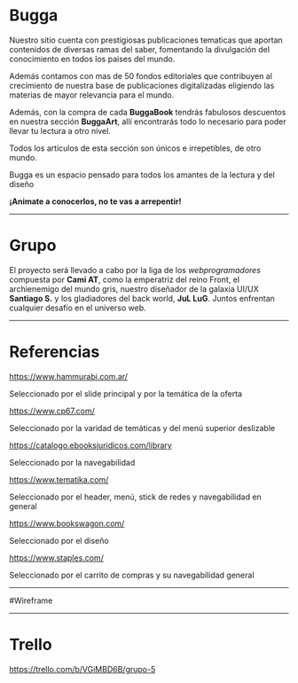 # Bugga  

Nuestro sitio cuenta con prestigiosas publicaciones tematicas que aportan contenidos de diversas ramas del saber, fomentando la divulgación del conocimiento en todos los paises del mundo.  

Además contamos con mas de 50 fondos editoriales que contribuyen al crecimiento de nuestra base de publicaciones digitalizadas eligiendo las materias de mayor relevancia para el mundo.  

Además, con la compra de cada **BuggaBook** tendrás fabulosos descuentos en nuestra sección **BuggaArt**, allí encontrarás todo lo necesario para poder llevar tu lectura a otro nivel.  

Todos los artículos de esta sección son únicos e irrepetibles, de otro mundo.

Bugga es un espacio pensado para todos los amantes de la lectura y del diseño 

**¡Animate a conocerlos, no te vas a arrepentir!**

---

# Grupo

El proyecto será llevado a cabo por la liga de los _webprogramadores_ compuesta por **Cami AT**, como la emperatriz del reino Front, el archienemigo del mundo gris, nuestro diseñador de la galaxia UI/UX **Santiago S.** y los gladiadores del back world, **JuL LuG**. Juntos enfrentan cualquier desafío en el universo web. 

---

# Referencias

https://www.hammurabi.com.ar/

Seleccionado por el slide principal y por la temática de la oferta


https://www.cp67.com/

Seleccionado por la varidad de temáticas y del menú superior deslizable


https://catalogo.ebooksjuridicos.com/library

Seleccionado por la navegabilidad


https://www.tematika.com/

Seleccionado por el header, menú, stick de redes y navegabilidad en general


https://www.bookswagon.com/ 

Seleccionado por el diseño


https://www.staples.com/ 

Seleccionado por el carrito de compras y su navegabilidad general

---

#Wireframe

---

# Trello

https://trello.com/b/VGiMBD6B/grupo-5



